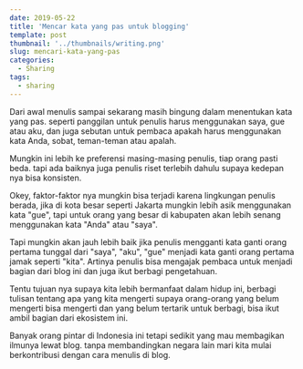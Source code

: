 ```yaml
---
date: 2019-05-22
title: 'Mencar kata yang pas untuk blogging'
template: post
thumbnail: '../thumbnails/writing.png'
slug: mencari-kata-yang-pas
categories:
  - Sharing
tags:
  - sharing
---
```


Dari awal menulis sampai sekarang masih bingung dalam menentukan kata yang pas. seperti panggilan untuk penulis harus menggunakan saya, gue atau aku, dan juga sebutan untuk pembaca apakah harus menggunakan kata Anda, sobat, teman-teman atau apalah. 

Mungkin ini lebih ke preferensi masing-masing penulis, tiap orang pasti beda. tapi ada baiknya juga penulis riset terlebih dahulu supaya kedepan nya bisa konsisten. 

Okey, faktor-faktor nya mungkin bisa terjadi karena lingkungan penulis berada, jika di kota besar seperti Jakarta mungkin lebih asik menggunakan kata "gue", tapi untuk orang yang besar di kabupaten akan lebih senang menggunakan kata "Anda" atau "saya".

Tapi mungkin akan jauh lebih baik jika penulis mengganti kata ganti orang pertama tunggal dari "saya", "aku", "gue" menjadi kata ganti orang pertama jamak seperti "kita". Artinya penulis bisa mengajak pembaca untuk menjadi bagian dari blog ini dan juga ikut berbagi pengetahuan.

Tentu tujuan nya supaya kita lebih bermanfaat dalam hidup ini, berbagi tulisan tentang apa yang kita mengerti supaya orang-orang yang belum mengerti bisa mengerti dan yang belum tertarik untuk berbagi, bisa ikut ambil bagian dari ekosistem ini. 

Banyak orang pintar di Indonesia ini tetapi sedikit yang mau membagikan ilmunya lewat blog. tanpa membandingkan negara lain mari kita mulai berkontribusi dengan cara menulis di blog. 

